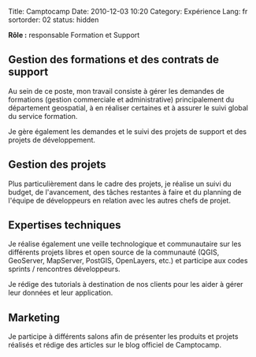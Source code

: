 Title: Camptocamp
Date: 2010-12-03 10:20
Category: Expérience
Lang: fr
sortorder: 02
status: hidden

**Rôle :** responsable Formation et Support

## Gestion des formations et des contrats de support

Au sein de ce poste, mon travail consiste à gérer les demandes de 
formations (gestion commerciale et administrative) principalement du département
geospatial, à en réaliser certaines et à assurer le suivi global du service 
formation. 

Je gère également les demandes et le suivi des projets de support et 
des projets de développement.

## Gestion des projets

Plus particulièrement dans le cadre des projets, je réalise un suivi du budget, 
de l'avancement, des tâches restantes à faire et du planning de l'équipe de 
développeurs en relation avec les autres chefs de projet.

## Expertises techniques

Je réalise également une veille technologique et communautaire sur les différents 
projets libres et open source de la communauté (QGIS, GeoServer, MapServer, PostGIS, 
OpenLayers, etc.) et participe aux codes sprints / rencontres développeurs.

Je rédige des tutorials à destination de nos clients pour les aider à gérer leur 
données et leur application.

## Marketing

Je participe à différents salons afin de présenter les produits et projets 
réalisés et rédige des articles sur le blog officiel de Camptocamp.